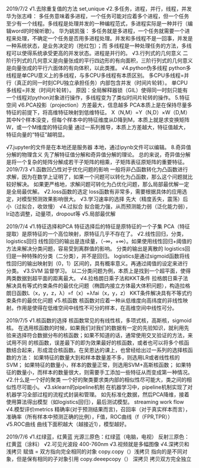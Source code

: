 2019/7/2
√1.去除重复值的方法 set,unique
√2.多任务，进程，并行，线程，并发
  华为张志峰：
  多任务意味着多进程，一个任务可能对应着多个进程，但一个任务至少有一个线程。多线程是处理并发的一种编程范式，多进程实际是一种并行（编辑word的时候听歌）。
  华为姚凯强：
  多任务就是多进程，一个任务就需要一个进程来处理，不确定一个任务是否用多进程处理。并发和多线程不是一回事，并发是一种系统状态，是业务决定的（抢红包）；而   多线程是一种处理任务的方法，多线程可以使得系统承受更高的并发状态。进程是并行的。
√3.行列式的几何意义
  二阶行列式的几何意义是向量张成的平行四边形的有向面积，三阶行列式的几何意义是向量张成的平行六面体的有向体积，以此类推。
√4.python伪多线程
  python多线程是单CPU意义上的多线程，与多CPU多线程有本质区别。
  多CPU多线程=并行（真正的同一时刻CPU独立承担任务）内部包含并发（时间片轮转）。
  单CPU多线程=并发（时间片轮转）。
  原因：全局解释器锁（GIL）使得同一时刻只能有一个线程对python对象进行操作，多线程变为了类似时间片轮转的操作。
 5.特征空间
√6.PCA投影（projection）方差最大，信息越多
  PCA本质上是在保持尽量多特征的前提下，将高维特征映射到低维特征。
  X（N,M）=Y（N,D）×W（D,M）其中N个样本没变，但每个样本中的特征维度从D降到M，本质上就是求变换矩阵W，或一个M维度的特征向量
  通过一系列推导，本质上方差越大，特征值越大，特征向量的“特征”越明显。
  
√7.jupyter的文件是在本地还是服务器
  本地，通过ipynb文件可以编辑。
8.奇异值分解的物理含义
  先了解特征值分解和奇异值分解的理论。
  总的来说，奇异值分解是将一个复杂的矩阵分解成若干子矩阵的相乘，子矩阵表征原矩阵的重要特征。
2019/7/3
√1.函数凹凸性对于优化问题的影响
一般将非凸函数转化为凸函数进行求解，因为在数学上证明了，如果一个问题可以转化为凸函数，那么这个问题就比较好解决。
如果更严格地，求解问题可转化为凸优化问题，那么局部最优解一定是全局最优解。
√2.loss函数的选定
  loss函数有非常多，需要根据具体的应用选定，对模型预测效果影响很大。
√3.学习速率的选择
  先大（精度丢失，震荡）后小（过拟合，收敛慢）
√4.过拟合
  拟合能力强，从而预测能力弱（泛化能力弱），lr动态调整，动量项，dropout等
√5.局部最优解

2019/7/4
√1.特征选择和PCA
  特征选择后的特征是原特征的一个子集
  PCA（特征提取）是原特征的一个高位映射，原特征几乎不存在了。
√2.线性回归，分类，logistics回归
  线性回归的输出是连续量，（-∞，+∞）。如果使用线性回归+阈值的方法来解决分类问题，容易受到离群值的影响。
  分类的输出是离散的
  logistics回归是一种特殊的分类（二分类），并不是回归。
  logistics是通过sigmoid函数将线性回归的输出映射到（0，1）区间的，具有概率意义。再通过阈值的设定来进行分类。
√3.SVM
  监督学习。
  以二分类问题为例，本质上是找到一个超平面，使得两类数据到超平面的距离最大。
√4.拉格朗日乘子法和KKT条件
  拉格朗日乘子法解决具有等式约束条件的最优化问题（椭圆内接立方体最大体积问题），构造拉格朗日函数L（x，y，z，λ）=f（x）+λfai（x，y，z）
  KKT条件解决具有不等式约束条件的最优化问题
√5.核函数
  核函数对应着一种从低维度向高纬度的非线性映射。作用是使得在低维空间中线性不可分的样本，在高维空间中线性可分。

2019/7/5
√1.核函数的选择
  核函数常见的有线性核，多项式核，高斯核，sigmoid核。
  在选用核函数的时候，如果我们对我们的数据有一定的先验知识，就利用先验来选择符合数据分布的核函数；如果不知道的话，通常使用交叉验证的方法，来试用不同   的核函数，误差最下的即为效果最好的核函数，或者也可以将多个核函数结合起来，形成混合核函数。在吴恩达的课上，也曾经给出过一系列的选择核函数的方法：
  如果特征的数量大到和样本数量差不多，则选用LR或者线性核的SVM；
  如果特征的数量小，样本的数量正常，则选用SVM+高斯核函数；
  如果特征的数量小，而样本的数量很大，则需要手工添加一些特征从而变成第一种情况。
√2.什么是一个好的聚类
  一个好的聚类要求类内部的相似性尽可能大，类之间的相似性尽可能小。
√3.sklearn的pipeline机制
  在机器学习中，pipeline机制实现了对机器学习全部过程的流程式封装和管理。
  如先标准化数据，然后PCA降维，接着使用算法得出模型（如logistics回归），最后测试模型。
  streaming work flow
√4.模型评价metrics
  精确率(对于预测结果而言)，召回率（对于真实样本而言），准确率（所有样本中预测正确的比例），F值，ROC曲线（f（FPR,TPR））
√5.ROC曲线
  曲线下面积越大（越接近1），模型越好。

2019/7/6
√1.红绿蓝，红黄蓝
   光源三原色：红绿蓝（电脑，电视）
   反射三原色：红黄蓝（涂料）
√2.可见光波段
  400-760nm
√3.视频就是多幅图像
√4.深拷贝和浅拷贝
  赋值 = 双方指向完全相同的对象
  copy.copy（）浅拷贝 指向的是不同对象，但是保有相同的子对象引用
  copy.deeepcopy（） 深拷贝 拷贝双方完全独立
